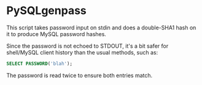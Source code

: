 PySQLgenpass
========

This script takes password input on stdin and does a double-SHA1 hash on it to produce MySQL password hashes.
  
Since the password is not echoed to STDOUT, it's a bit safer for shell/MySQL client history than the usual methods, such as:
```sql
SELECT PASSWORD('blah');
```
The password is read twice to ensure both entries match.

